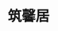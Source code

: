 ---
title: "筑馨居"
description: "筑馨居"
layout: shop
keywords:
  - 美食競賽
  - 台灣美食
  - 美食精選
datePublished: "2025-06-30"
dateModified: "2025-07-07"
city: "台南市"
district: "中西區"
address: "台南市中西區信義街69號"
phone: "0927307890"
geo: "23.000310151168772, 120.19498735218367"
google_map: "https://maps.app.goo.gl/ToCGjxUwVjZhz1Jm8"
footinder: "https://footinder.com.tw/%E5%8F%B0%E5%8D%97%E5%B8%82%E4%B8%AD%E8%A5%BF%E5%8D%80/1942/"
official: "https://www.facebook.com/profile.php?id=100063890740362"
award:
  - name: "500盤"
    year: "2024"
    entries:
      - dishes:
          - "古早味虱目魚臍"

---